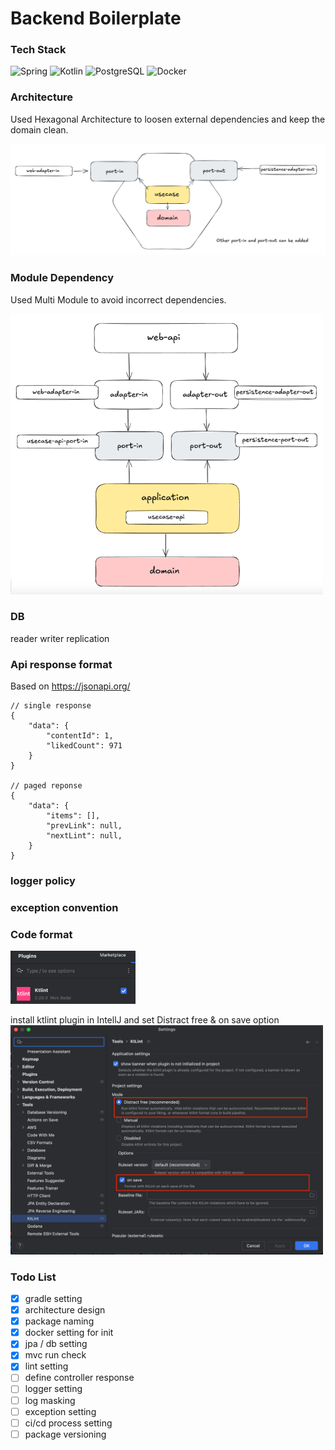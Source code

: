 # Backend Boilerplate

### Tech Stack
![Spring](https://img.shields.io/badge/Spring-6DB33F?style=flat-square&logo=Spring&logoColor=white)
![Kotlin](https://img.shields.io/badge/Kotlin-7F52FF?style=flat-square&logo=Kotlin&logoColor=white)
![PostgreSQL](https://img.shields.io/badge/PostgreSQL-4169E1?style=flat-square&logo=PostgreSQL&logoColor=white)
![Docker](https://img.shields.io/badge/Docker-2496ED?style=flat-square&logo=Docker&logoColor=white)

### Architecture
Used Hexagonal Architecture to loosen external dependencies and keep the domain clean.

<img src="hexagonal_architecture.png" width="700" alt="hexagonal architecture">


### Module Dependency
Used Multi Module to avoid incorrect dependencies.

<img src="module_dependency.png" width="500" alt="module dependency">

### DB
reader writer replication

### Api response format
Based on https://jsonapi.org/
~~~
// single response
{
    "data": {
        "contentId": 1,
        "likedCount": 971
    }
}

// paged reponse
{
    "data": {
        "items": [],
        "prevLink": null,
        "nextLint": null,
    }
}
~~~

### logger policy

### exception convention

### Code format
<img src="ktlint_plugin.png" width="200" alt="module dependency">

install ktlint plugin in IntellJ and set Distract free & on save option
<img src="ktlint_setting.png" width="500" alt="module dependency">

### Todo List
- [x] gradle setting
- [x] architecture design
- [x] package naming
- [x] docker setting for init
- [x] jpa / db setting
- [x] mvc run check
- [x] lint setting
- [ ] define controller response
- [ ] logger setting
- [ ] log masking
- [ ] exception setting
- [ ] ci/cd process setting
- [ ] package versioning
